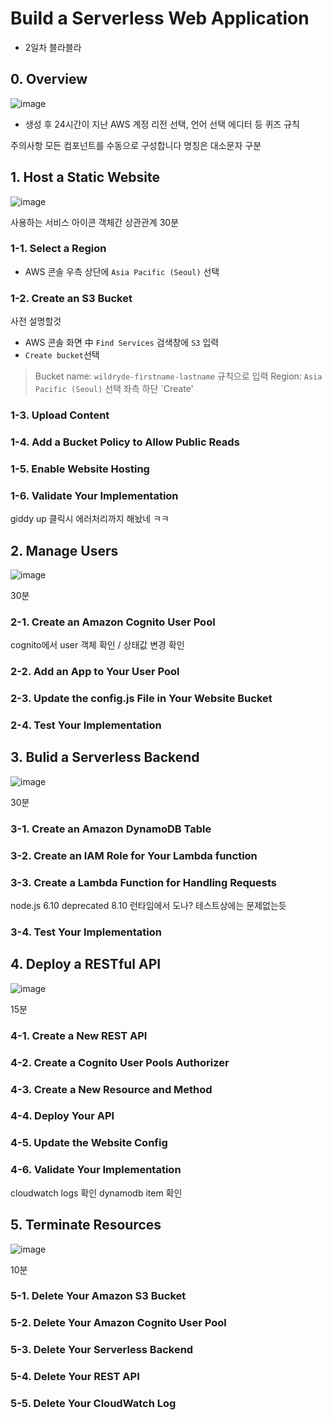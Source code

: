 # Build a Serverless Web Application

- 2일차 블라블라

## 0. Overview

![image](/images/Day2-0.png)

- 생성 후 24시간이 지난 AWS 계정
리전 선택, 언어 선택
에디터 등
퀴즈 규칙


주의사항
모든 컴포넌트를 수동으로 구성합니다
명칭은 대소문자 구분

## 1. Host a Static Website

![image](/images/Day2-1.png)

사용하는 서비스 아이콘
객체간 상관관계
30분

### 1-1. Select a Region
- AWS 콘솔 우측 상단에 `Asia Pacific (Seoul)` 선택

### 1-2. Create an S3 Bucket

사전 설명할것

- AWS 콘솔 화면 中 `Find Services` 검색창에 `S3` 입력
- `Create bucket`선택
> Bucket name: `wildryde-firstname-lastname` 규칙으로 입력
> Region: `Asia Pacific (Seoul)` 선택
> 좌측 하단 `Create' 

### 1-3. Upload Content

### 1-4. Add a Bucket Policy to Allow Public Reads

### 1-5. Enable Website Hosting

### 1-6. Validate Your Implementation

giddy up 클릭시 에러처리까지 해놨네 ㅋㅋ

## 2. Manage Users

![image](/images/Day2-2.png)

30분

### 2-1. Create an Amazon Cognito User Pool

cognito에서 user 객체 확인 / 상태값 변경 확인

### 2-2. Add an App to Your User Pool

### 2-3. Update the config.js File in Your Website Bucket

### 2-4. Test Your Implementation


## 3. Bulid a Serverless Backend

![image](/images/Day2-3.png)

30분

### 3-1. Create an Amazon DynamoDB Table

### 3-2. Create an IAM Role for Your Lambda function

### 3-3. Create a Lambda Function for Handling Requests

node.js 6.10 deprecated
	8.10 런타임에서 도나?
	테스트상에는 문제없는듯
  
### 3-4. Test Your Implementation

## 4. Deploy a RESTful API

![image](/images/Day2-4.png)

15분


### 4-1. Create a New REST API

### 4-2. Create a Cognito User Pools Authorizer

### 4-3. Create a New Resource and Method

### 4-4. Deploy Your API

### 4-5. Update the Website Config

### 4-6. Validate Your Implementation

cloudwatch logs 확인
dynamodb item 확인


## 5. Terminate Resources

![image](/images/Day2-5.png)

10분

### 5-1. Delete Your Amazon S3 Bucket

### 5-2. Delete Your Amazon Cognito User Pool

### 5-3. Delete Your Serverless Backend

### 5-4. Delete Your REST API

### 5-5. Delete Your CloudWatch Log
